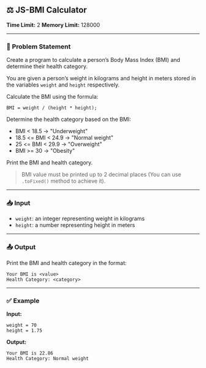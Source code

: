 ## ⚖️ JS-BMI Calculator

**Time Limit:** 2
**Memory Limit:** 128000

---

### 📝 Problem Statement

Create a program to calculate a person’s Body Mass Index (BMI) and determine their health category.

You are given a person’s weight in kilograms and height in meters stored in the variables `weight` and `height` respectively.

Calculate the BMI using the formula:

```
BMI = weight / (height * height);
```

Determine the health category based on the BMI:

* BMI < 18.5 → "Underweight"
* 18.5 <= BMI < 24.9 → "Normal weight"
* 25 <= BMI < 29.9 → "Overweight"
* BMI >= 30 → "Obesity"

Print the BMI and health category.

> BMI value must be printed up to 2 decimal places (You can use `.toFixed()` method to achieve it).

---

### 📥 Input

* `weight`: an integer representing weight in kilograms
* `height`: a number representing height in meters

---

### 📤 Output

Print the BMI and health category in the format:

```
Your BMI is <value>
Health Category: <category>
```

---

### ✅ Example

**Input:**

```
weight = 70
height = 1.75
```

**Output:**

```
Your BMI is 22.86
Health Category: Normal weight
```